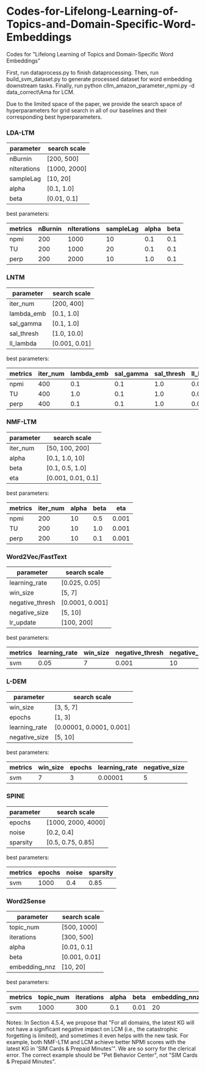 # Codes-for-Lifelong-Learning-of-Topics-and-Domain-Specific-Word-Embeddings
Codes for "Lifelong Learning of Topics and Domain-Specific Word Embeddings"

First, run dataprocess.py to finish dataprocessing. Then, run build_svm_dataset.py to generate processed dataset for word embedding downstream tasks. Finally, run python cllm_amazon_parameter_npmi.py -d data_correct\Ama for LCM.
	
Due to the limited space of the paper, we provide the search space of hyperparameters for grid search in all of our baselines and their corresponding best hyperparameters.

### LDA-LTM

| parameter   | search scale |
| ----------- | ------------ |
| nBurnin     | [200, 500]   |
| nIterations | [1000, 2000] |
| sampleLag   | [10, 20]     |
| alpha       | [0.1, 1.0]   |
| beta        | [0.01, 0.1]  |

best parameters:

| metrics | nBurnin | nIterations | sampleLag | alpha | beta |
| ------- | ------- | ----------- | --------- | ----- | ---- |
| npmi    | 200     | 1000        | 10        | 0.1   | 0.1  |
| TU      | 200     | 1000        | 20        | 0.1   | 0.1  |
| perp    | 200     | 2000        | 10        | 1.0   | 0.1  |



### LNTM

| parameter  | search scale  |
| ---------- | ------------- |
| iter_num   | [200, 400]    |
| lambda_emb | [0.1, 1.0]    |
| sal_gamma  | [0.1, 1.0]    |
| sal_thresh | [1.0, 10.0]   |
| ll_lambda  | [0.001, 0.01] |

best parameters:

| metrics | iter_num | lambda_emb | sal_gamma | sal_thresh | ll_lambda |
| ------- | -------- | ---------- | --------- | ---------- | --------- |
| npmi    | 400      | 0.1        | 0.1       | 1.0        | 0.001     |
| TU      | 400      | 1.0        | 0.1       | 1.0        | 0.01      |
| perp    | 400      | 0.1        | 0.1       | 1.0        | 0.001     |



### NMF-LTM

| parameter  |    search scale   |
| ---------- | ----------------- |
| iter_num   | [50, 100, 200]    |
| alpha      | [0.1, 1.0, 10]    |
| beta       | [0.1, 0.5, 1.0]   |
| eta        | [0.001, 0.01, 0.1]|

best parameters:

| metrics | iter_num | alpha | beta | eta  |
| ------- | -------- | ----- | -----| -----|
| npmi    | 200      | 10    | 0.5  | 0.001|
| TU      | 200      | 10    | 1.0  | 0.001|
| perp    | 200      | 10    | 0.1  | 0.001|



### Word2Vec/FastText

| parameter       | search scale    |
| --------------- | --------------- |
| learning_rate   | [0.025, 0.05]   |
| win_size        | [5, 7]          |
| negative_thresh | [0.0001, 0.001] |
| negative_size   | [5, 10]         |
| lr_update       | [100, 200]      |

best parameters:

| metrics | learning_rate | win_size | negative_thresh | negative_size | lr_update |
| ------- | ------------- | -------- | --------------- | ------------- | --------- |
| svm     | 0.05          | 7        | 0.001           | 10            | 100       |



### L-DEM

| parameter     | search scale             |
| ------------- | ------------------------ |
| win_size      | [3, 5, 7]                |
| epochs        | [1, 3]                   |
| learning_rate | [0.00001, 0.0001, 0.001] |
| negative_size | [5, 10]                  |

best parameters:

| metrics | win_size | epochs | learning_rate | negative_size |
| ------- | -------- | ------ | ------------- | ------------- |
| svm     | 7        | 3      | 0.00001       | 5             |



### SPINE

| parameter | search scale       |
| --------- | ------------------ |
| epochs    | [1000, 2000, 4000] |
| noise     | [0.2, 0.4]         |
| sparsity  | [0.5, 0.75, 0.85]  |

best parameters:

| metrics | epochs | noise | sparsity |
| ------- | ------ | ----- | -------- |
| svm     | 1000   | 0.4   | 0.85     |



### Word2Sense

| parameter     | search scale  |
| ------------- | ------------- |
| topic_num     | [500, 1000]   |
| iterations    | [300, 500]    |
| alpha         | [0.01, 0.1]   |
| beta          | [0.001, 0.01] |
| embedding_nnz | [10, 20]      |

best parameters:

| metrics | topic_num | iterations | alpha | beta | embedding_nnz |
| ------- | --------- | ---------- | ----- | ---- | ------------- |
| svm     | 1000      | 300        | 0.1   | 0.01 | 20            |

Notes:
In Section 4.5.4, we propose that "For all domains, the latest KG will not have a significant negative impact on LCM (i.e., the catastrophic forgetting is limited), and sometimes it even helps with the new task. For example, both NMF-LTM and LCM achieve better NPMI scores with the latest KG in 'SIM Cards & Prepaid Minutes'". We are so sorry for the clerical error. The correct example should be "Pet Behavior Center", not "SIM Cards & Prepaid Minutes".
